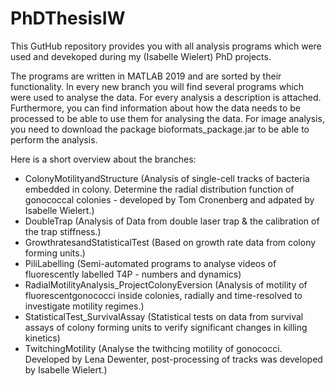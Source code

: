 # PhDThesisIW
This GutHub repository provides you with all analysis programs which were used and devekoped during my (Isabelle Wielert) PhD projects. 

The programs are written in MATLAB 2019 and are sorted by their functionality. In every new branch you will find several programs which were used to analyse the data. For every analysis a description is attached. Furthermore, you can find information about how the data needs to be processed to be able to use them for analysing the data. For image analysis, you need to download the package bioformats_package.jar to be able to perform the analysis.

Here is a short overview about the branches: 
- ColonyMotilityandStructure (Analysis of single-cell tracks of bacteria embedded in colony. Determine the radial distribution function of gonococcal colonies - developed by Tom Cronenberg and adpated by Isabelle Wielert.)
- DoubleTrap (Analysis of Data from double laser trap & the calibration of the trap stiffness.)
- GrowthratesandStatisticalTest (Based on growth rate data from colony forming units.)
- PiliLabelling (Semi-automated programs to analyse videos of fluorescently labelled T4P - numbers and dynamics)
- RadialMotilityAnalysis_ProjectColonyEversion (Analysis of motility of fluorescentgonococci inside colonies, radially and time-resolved to investigate motility regimes.)
- StatisticalTest_SurvivalAssay (Statistical tests on data from survival assays of colony forming units to verify significant changes in killing kinetics)
- TwitchingMotility (Analyse the twithcing motility of gonococci. Developed by Lena Dewenter, post-processing of tracks was developed by Isabelle Wielert.)
